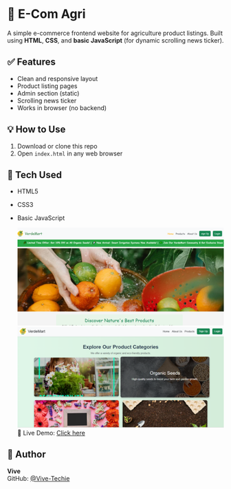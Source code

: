 # 🌾 E-Com Agri

A simple e-commerce frontend website for agriculture product listings. Built using **HTML**, **CSS**, and **basic JavaScript** (for dynamic scrolling news ticker).

## ✅ Features

- Clean and responsive layout
- Product listing pages
- Admin section (static)
- Scrolling news ticker
- Works in browser (no backend)

## 💡 How to Use

1. Download or clone this repo
2. Open `index.html` in any web browser

## 🔧 Tech Used

- HTML5  
- CSS3  
- Basic JavaScript

  ![Screenshot](home.png)
  ![Screenshot](product.png)
🔗 Live Demo: [Click here](https://vive-techie.github.io/E-com_Agri/)

## 👤 Author

**Vive**  
GitHub: [@Vive-Techie](https://github.com/Vive-Techie)
